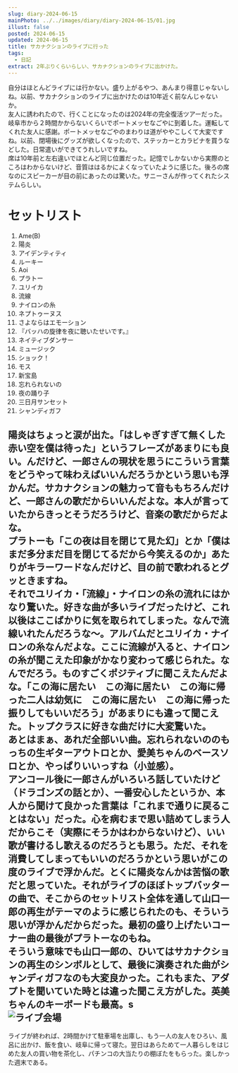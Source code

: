 ```yaml
---
slug: diary-2024-06-15
mainPhoto: ../../images/diary/diary-2024-06-15/01.jpg
illust: false
posted: 2024-06-15
updated: 2024-06-15
title: サカナクションのライブに行った
tags:
  - 日記
extract: 2年ぶりくらいらしい、サカナクションのライブに出かけた。
---
```

自分はほとんどライブには行かない。盛り上がるやつ、あんまり得意じゃないしね。以前、サカナクションのライブに出かけたのは10年近く前なんじゃないか。  
友人に誘われたので、行くことになったのは2024年の完全復活ツアーだった。岐阜市から２時間かからないくらいでポートメッセなごやに到着した。運転してくれた友人に感謝。ポートメッセなごやのまわりは道がややこしくて大変ですね。以前、閉場後にグッズが欲しくなったので、ステッカーとカラビナを買うなどした。日常遣いができてうれしいですね。  
席は10年前と左右違いでほとんど同じ位置だった。記憶でしかないから実際のところはわからないけど、音質ははるかによくなっていたように感じた。後ろの席なのにスピーカーが目の前にあったのは驚いた。サニーさんが作ってくれたシステムらしい。

# セットリスト
1. Ame(B)
2. 陽炎
3. アイデンティティ
4. ルーキー
5. Aoi
6. プラトー
7. ユリイカ
8. 流線
9. ナイロンの糸
10. ネプトゥーヌス
11. さよならはエモーション
12. 『バッハの旋律を夜に聴いたせいです。』
13. ネイティブダンサー
14. ミュージック
15. ショック！
16. モス
17. 新宝島
18. 忘れられないの
19. 夜の踊り子
20. 三日月サンセット
21. シャンディガフ

陽炎はちょっと涙が出た。「はしゃぎすぎて無くした　赤い空を僕は待った」というフレーズがあまりにも良い。んだけど、一郎さんの現状を思うにこういう言葉をどうやって味わえばいいんだろうかという思いも浮かんだ。サカナクションの魅力って音ももちろんだけど、一郎さんの歌だからいいんだよな。本人が言っていたからきっとそうだろうけど、音楽の歌だからだよな。  
プラトーも「この夜は目を閉じて見た幻」とか「僕はまだ多分まだ目を閉じてるだから今笑えるのか」あたりがキラーワードなんだけど、目の前で歌われるとグッときますね。  
それでユリイカ・「流線」・ナイロンの糸の流れにはかなり驚いた。好きな曲が多いライブだったけど、これ以後はここばかりに気を取られてしまった。なんで流線いれたんだろうな〜。アルバムだとユリイカ・ナイロンの糸なんだよな。ここに流線が入ると、ナイロンの糸が聞こえた印象がかなり変わって感じられた。なんでだろう。ものすごくポジティブに聞こえたんだよな。「この海に居たい　この海に居たい　この海に帰った二人は幼気に　この海に居たい　この海に帰った振りしてもいいだろう」があまりにも違って聞こえた。トップクラスに好きな曲だけに大変驚いた。  
あとはまぁ、あれだ全部いい曲。忘れられないののもっちの生ギターアウトロとか、愛美ちゃんのベースソロとか、やっぱりいいっすね（小並感）。  
アンコール後に一郎さんがいろいろ話していたけど（ドラゴンズの話とか）、一番安心したというか、本人から聞けて良かった言葉は「これまで通りに戻ることはない」だった。心を病むまで思い詰めてしまう人だからこそ（実際にそうかはわからないけど）、いい歌が書けるし歌えるのだろうとも思う。ただ、それを消費してしまってもいいのだろうかという思いがこの度のライブで浮かんだ。とくに陽炎なんかは苦悩の歌だと思っていた。それがライブのほぼトップバッターの曲で、そこからのセットリスト全体を通して山口一郎の再生がテーマのように感じられたのも、そういう思いが浮かんだからだった。最初の盛り上げたいコーナー曲の最後がプラトーなのもね。  
そういう意味でも山口一郎の、ひいてはサカナクションの再生のシンボルとして、最後に演奏された曲がシャンディガフなのも大変良かった。これもまた、アダプトを聞いていた時とは違った聞こえ方がした。英美ちゃんのキーボードも最高。s  
![ライブ会場](images/diary/diary-2024-06-15/02.jpg)
--

ライブが終われば、2時間かけて駐車場を出庫し、もう一人の友人をひろい、風呂に出かけ、飯を食い、岐阜に帰って寝た。翌日はあらためて一人暮らしをはじめた友人の買い物を茶化し、パチンコの大当たりの棚ぼたをもらった。楽しかった週末である。
